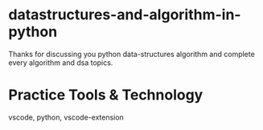 # datastructures-and-algorithm-in-python
Thanks for discussing you python data-structures algorithm and complete every algorithm and dsa topics.
<h1>Practice Tools & Technology</h1>
vscode, python, vscode-extension
